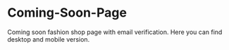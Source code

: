 # Coming-Soon-Page
Coming soon fashion shop page with email verification. Here you can find  desktop and mobile version.
